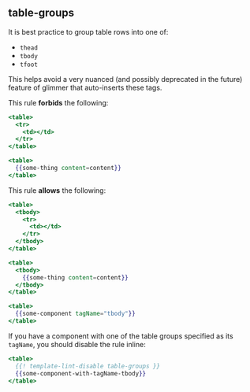 ## table-groups

It is best practice to group table rows into one of:

* `thead`
* `tbody`
* `tfoot`

This helps avoid a very nuanced (and possibly deprecated in the future) feature of glimmer that auto-inserts these tags.

This rule **forbids** the following:

```hbs
<table>
  <tr>
    <td></td>
  </tr>
</table>
```

```hbs
<table>
  {{some-thing content=content}}
</table>
```

This rule **allows** the following:

```hbs
<table>
  <tbody>
    <tr>
      <td></td>
    </tr>
  </tbody>
</table>
```

```hbs
<table>
  <tbody>
    {{some-thing content=content}}
  </tbody>
</table>
```

```hbs
<table>
  {{some-component tagName="tbody"}}
</table>
```

If you have a component with one of the table groups specified as its `tagName`, you should disable the rule inline:

```hbs
<table>
  {{! template-lint-disable table-groups }}
  {{some-component-with-tagName-tbody}}
</table>
```
